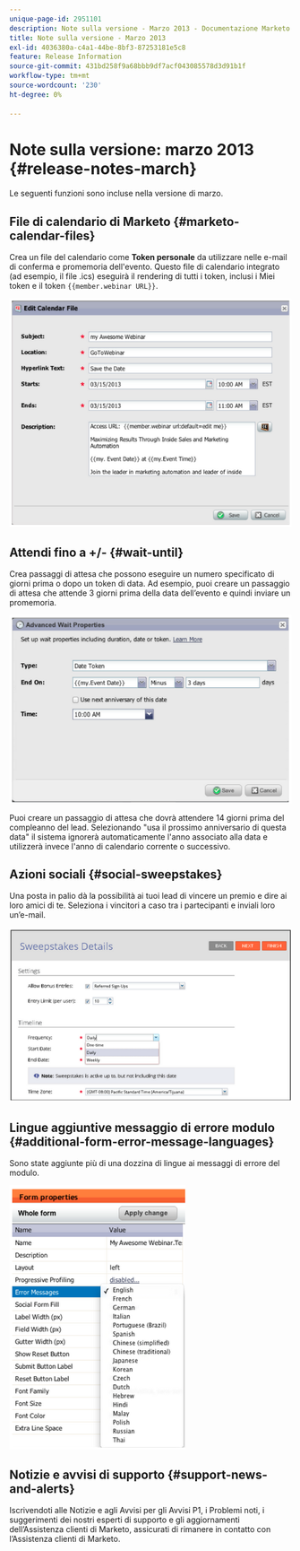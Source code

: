 ```yaml
---
unique-page-id: 2951101
description: Note sulla versione - Marzo 2013 - Documentazione Marketo - Documentazione del prodotto
title: Note sulla versione - Marzo 2013
exl-id: 4036380a-c4a1-44be-8bf3-87253181e5c8
feature: Release Information
source-git-commit: 431bd258f9a68bbb9df7acf043085578d3d91b1f
workflow-type: tm+mt
source-wordcount: '230'
ht-degree: 0%

---
```


# Note sulla versione: marzo 2013 {#release-notes-march}

Le seguenti funzioni sono incluse nella versione di marzo.

## File di calendario di Marketo {#marketo-calendar-files}

Crea un file del calendario come **Token personale** da utilizzare nelle e-mail di conferma e promemoria dell&#39;evento. Questo file di calendario integrato (ad esempio, il file .ics) eseguirà il rendering di tutti i token, inclusi i Miei token e il token `{{member.webinar URL}}`.

![](assets/image2014-9-22-15-3a35-3a24.png)

## Attendi fino a +/- {#wait-until}

Crea passaggi di attesa che possono eseguire un numero specificato di giorni prima o dopo un token di data. Ad esempio, puoi creare un passaggio di attesa che attende 3 giorni prima della data dell’evento e quindi inviare un promemoria.

![](assets/image2014-9-22-15-3a35-3a44.png)

Puoi creare un passaggio di attesa che dovrà attendere 14 giorni prima del compleanno del lead. Selezionando &quot;usa il prossimo anniversario di questa data&quot; il sistema ignorerà automaticamente l&#39;anno associato alla data e utilizzerà invece l&#39;anno di calendario corrente o successivo.

## Azioni sociali {#social-sweepstakes}

Una posta in palio dà la possibilità ai tuoi lead di vincere un premio e dire ai loro amici di te. Seleziona i vincitori a caso tra i partecipanti e inviali loro un’e-mail.

![](assets/image2014-9-22-15-3a36-3a55.png)

## Lingue aggiuntive messaggio di errore modulo {#additional-form-error-message-languages}

Sono state aggiunte più di una dozzina di lingue ai messaggi di errore del modulo.

![](assets/image2014-9-22-15-3a37-3a25.png)

## Notizie e avvisi di supporto {#support-news-and-alerts}

Iscrivendoti alle Notizie e agli Avvisi per gli Avvisi P1, i Problemi noti, i suggerimenti dei nostri esperti di supporto e gli aggiornamenti dell’Assistenza clienti di Marketo, assicurati di rimanere in contatto con l’Assistenza clienti di Marketo.
